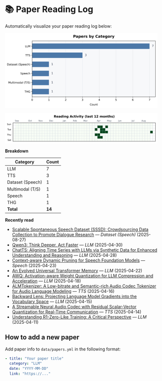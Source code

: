 # 📚 Paper Reading Log

Automatically visualize your paper reading log below:

<!--CHART_START-->
![By category](assets/category_stylish.svg)

![Activity heatmap](assets/activity_heatmap.svg)


**Breakdown**

| Category | Count |
|---|---|
| LLM | 7 |
| TTS | 3 |
| Dataset (Speech) | 1 |
| Multimodal (T/S) | 1 |
| Speech | 1 |
| THG | 1 |
| **Total** | **14** |

**Recently read**

- [Scalable Spontaneous Speech Dataset (SSSD): Crowdsourcing Data Collection to Promote Dialogue Research](https://www.isca-archive.org/interspeech_2025/sheikh25_interspeech.pdf) — *Dataset (Speech)* (2025-08-27)
- [Qwen3: Think Deeper, Act Faster](https://qwenlm.github.io/blog/qwen3/) — *LLM* (2025-04-30)
- [ChatTS: Aligning Time Series with LLMs via Synthetic Data for Enhanced Understanding and Reasoning](https://arxiv.org/abs/2412.03104) — *LLM* (2025-04-28)
- [Context-aware Dynamic Pruning for Speech Foundation Models](https://openreview.net/forum?id=u2QdCiOgwA) — *Speech* (2025-04-23)
- [An Evolved Universal Transformer Memory](https://arxiv.org/abs/2410.13166) — *LLM* (2025-04-22)
- [AWQ: Activation-aware Weight Quantization for LLM Compression and Acceleration](https://arxiv.org/abs/2306.00978) — *LLM* (2025-04-18)
- [ALMTokenizer: A Low-bitrate and Semantic-rich Audio Codec Tokenizer for Audio Language Modeling](https://arxiv.org/abs/2504.10344) — *TTS* (2025-04-16)
- [Backward Lens: Projecting Language Model Gradients into the Vocabulary Space](https://arxiv.org/abs/2402.12865) — *LLM* (2025-04-15)
- [A Streamable Neural Audio Codec with Residual Scalar-Vector Quantization for Real-Time Communication](https://arxiv.org/abs/2504.06561) — *TTS* (2025-04-14)
- [Understanding R1-Zero-Like Training: A Critical Perspective](https://arxiv.org/abs/2503.20783) — *LLM* (2025-04-11)
<!--CHART_END-->

## How to add a new paper

Add paper info to `data/papers.yml` in the following format:

```yaml
- title: "Your paper title"
  category: "LLM"
  date: "YYYY-MM-DD"
  link: "https://..."
```
